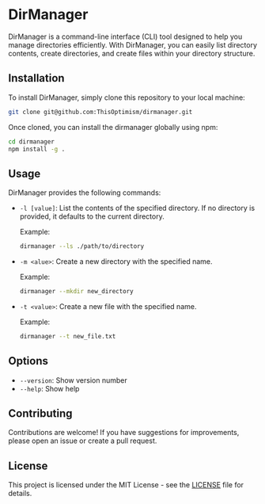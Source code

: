# DirManager

DirManager is a command-line interface (CLI) tool designed to help you manage directories efficiently. With DirManager, you can easily list directory contents, create directories, and create files within your directory structure.

## Installation

To install DirManager, simply clone this repository to your local machine:

```bash
git clone git@github.com:ThisOptimism/dirmanager.git
```

Once cloned, you can install the dirmanager globally using npm:

```bash
cd dirmanager
npm install -g .
```

## Usage

DirManager provides the following commands:

- `-l [value]`: List the contents of the specified directory. If no directory is provided, it defaults to the current directory.

  Example:

  ```bash
  dirmanager --ls ./path/to/directory
  ```

- `-m <alue>`: Create a new directory with the specified name.

  Example:

  ```bash
  dirmanager --mkdir new_directory
  ```

- `-t <value>`: Create a new file with the specified name.

  Example:

  ```bash
  dirmanager --t new_file.txt
  ```

## Options

- `--version`: Show version number
- `--help`: Show help

## Contributing

Contributions are welcome! If you have suggestions for improvements, please open an issue or create a pull request.

## License

This project is licensed under the MIT License - see the [LICENSE](LICENSE) file for details.

